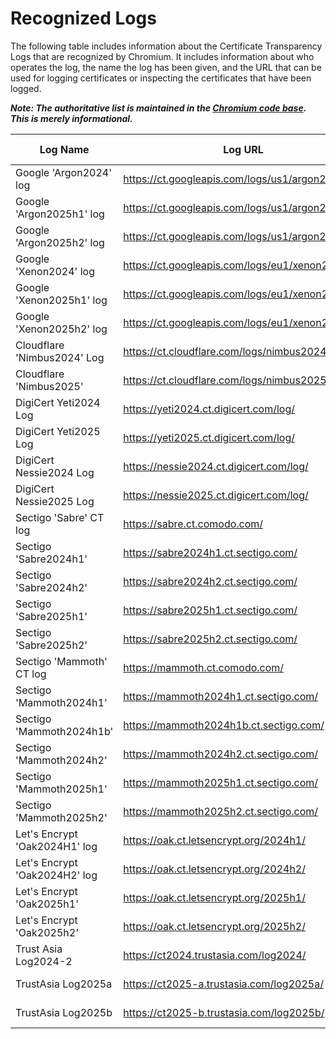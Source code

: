 # Recognized Logs

The following table includes information about the Certificate Transparency Logs
that are recognized by Chromium. It includes information about who operates the
log, the name the log has been given, and the URL that can be used for logging
certificates or inspecting the certificates that have been logged.

**_Note: The authoritative list is maintained in the [Chromium code base](https://cs.chromium.org/chromium/src/components/certificate_transparency/data/log_list.json). This is merely informational._**

|Log Name                     |Log URL                                        |Log State|MMD  |Temporal Interval Start|Temporal Interval End|Log Operator |Contact Info                   |
|-----------------------------|-----------------------------------------------|---------|-----|-----------------------|---------------------|-------------|-------------------------------|
|Google 'Argon2024' log       |https://ct.googleapis.com/logs/us1/argon2024/  |Usable   |86400|2024-01-01T00:00:00Z   |2025-01-01T00:00:00Z |Google       |google-ct-logs@googlegroups.com|
|Google 'Argon2025h1' log     |https://ct.googleapis.com/logs/us1/argon2025h1/|Usable   |86400|2025-01-01T00:00:00Z   |2025-07-01T00:00:00Z |Google       |google-ct-logs@googlegroups.com|
|Google 'Argon2025h2' log     |https://ct.googleapis.com/logs/us1/argon2025h2/|Usable   |86400|2025-07-01T00:00:00Z   |2026-01-01T00:00:00Z |Google       |google-ct-logs@googlegroups.com|
|Google 'Xenon2024' log       |https://ct.googleapis.com/logs/eu1/xenon2024/  |Usable   |86400|2024-01-01T00:00:00Z   |2025-01-01T00:00:00Z |Google       |google-ct-logs@googlegroups.com|
|Google 'Xenon2025h1' log     |https://ct.googleapis.com/logs/eu1/xenon2025h1/|Usable   |86400|2025-01-01T00:00:00Z   |2025-07-01T00:00:00Z |Google       |google-ct-logs@googlegroups.com|
|Google 'Xenon2025h2' log     |https://ct.googleapis.com/logs/eu1/xenon2025h2/|Usable   |86400|2025-07-01T00:00:00Z   |2026-01-01T00:00:00Z |Google       |google-ct-logs@googlegroups.com|
|Cloudflare 'Nimbus2024' Log  |https://ct.cloudflare.com/logs/nimbus2024/     |Usable   |86400|2024-01-01T00:00:00Z   |2025-01-01T00:00:00Z |Cloudflare   |ct-logs@cloudflare.com         |
|Cloudflare 'Nimbus2025'      |https://ct.cloudflare.com/logs/nimbus2025/     |Usable   |86400|2025-01-01T00:00:00Z   |2026-01-01T00:00:00Z |Cloudflare   |ct-logs@cloudflare.com         |
|DigiCert Yeti2024 Log        |https://yeti2024.ct.digicert.com/log/          |Usable   |86400|2024-01-01T00:00:00Z   |2025-01-01T00:00:00Z |DigiCert     |ctops@digicert.com             |
|DigiCert Yeti2025 Log        |https://yeti2025.ct.digicert.com/log/          |Usable   |86400|2025-01-01T00:00:00Z   |2026-01-01T00:00:00Z |DigiCert     |ctops@digicert.com             |
|DigiCert Nessie2024 Log      |https://nessie2024.ct.digicert.com/log/        |Retired  |86400|2024-01-01T00:00:00Z   |2025-01-01T00:00:00Z |DigiCert     |ctops@digicert.com             |
|DigiCert Nessie2025 Log      |https://nessie2025.ct.digicert.com/log/        |Usable   |86400|2025-01-01T00:00:00Z   |2026-01-01T00:00:00Z |DigiCert     |ctops@digicert.com             |
|Sectigo 'Sabre' CT log       |https://sabre.ct.comodo.com/                   |Usable   |86400|                       |                     |Sectigo      |ctops@sectigo.com              |
|Sectigo 'Sabre2024h1'        |https://sabre2024h1.ct.sectigo.com/            |Usable   |86400|2024-01-01T00:00:00Z   |2024-07-01T00:00:00Z |Sectigo      |ctops@sectigo.com              |
|Sectigo 'Sabre2024h2'        |https://sabre2024h2.ct.sectigo.com/            |Usable   |86400|2024-07-01T00:00:00Z   |2025-01-01T00:00:00Z |Sectigo      |ctops@sectigo.com              |
|Sectigo 'Sabre2025h1'        |https://sabre2025h1.ct.sectigo.com/            |Usable   |86400|2025-01-01T00:00:00Z   |2025-07-01T00:00:00Z |Sectigo      |ctops@sectigo.com              |
|Sectigo 'Sabre2025h2'        |https://sabre2025h2.ct.sectigo.com/            |Usable   |86400|2025-07-01T00:00:00Z   |2026-01-01T00:00:00Z |Sectigo      |ctops@sectigo.com              |
|Sectigo 'Mammoth' CT log     |https://mammoth.ct.comodo.com/                 |Retired  |86400|                       |                     |Sectigo      |ctops@sectigo.com              |
|Sectigo 'Mammoth2024h1'      |https://mammoth2024h1.ct.sectigo.com/          |Retired  |86400|2024-01-01T00:00:00Z   |2024-07-01T00:00:00Z |Sectigo      |ctops@sectigo.com              |
|Sectigo 'Mammoth2024h1b'     |https://mammoth2024h1b.ct.sectigo.com/         |         |86400|2024-01-01T00:00:00Z   |2024-07-01T00:00:00Z |Sectigo      |ctops@sectigo.com              |
|Sectigo 'Mammoth2024h2'      |https://mammoth2024h2.ct.sectigo.com/          |Usable   |86400|2024-07-01T00:00:00Z   |2025-01-01T00:00:00Z |Sectigo      |ctops@sectigo.com              |
|Sectigo 'Mammoth2025h1'      |https://mammoth2025h1.ct.sectigo.com/          |Usable   |86400|2025-01-01T00:00:00Z   |2025-07-01T00:00:00Z |Sectigo      |ctops@sectigo.com              |
|Sectigo 'Mammoth2025h2'      |https://mammoth2025h2.ct.sectigo.com/          |Usable   |86400|2025-07-01T00:00:00Z   |2026-01-01T00:00:00Z |Sectigo      |ctops@sectigo.com              |
|Let's Encrypt 'Oak2024H1' log|https://oak.ct.letsencrypt.org/2024h1/         |Usable   |86400|2023-12-20T00:00:00Z   |2024-07-20T00:00:00Z |Let's Encrypt|sre@letsencrypt.org            |
|Let's Encrypt 'Oak2024H2' log|https://oak.ct.letsencrypt.org/2024h2/         |Usable   |86400|2024-06-20T00:00:00Z   |2025-01-20T00:00:00Z |Let's Encrypt|sre@letsencrypt.org            |
|Let's Encrypt 'Oak2025h1'    |https://oak.ct.letsencrypt.org/2025h1/         |Usable   |86400|2024-12-20T00:00:00Z   |2025-07-20T00:00:00Z |Let's Encrypt|sre@letsencrypt.org            |
|Let's Encrypt 'Oak2025h2'    |https://oak.ct.letsencrypt.org/2025h2/         |Usable   |86400|2025-06-20T00:00:00Z   |2026-01-20T00:00:00Z |Let's Encrypt|sre@letsencrypt.org            |
|Trust Asia Log2024-2         |https://ct2024.trustasia.com/log2024/          |Usable   |86400|2024-01-01T00:00:00Z   |2025-01-01T00:00:00Z |TrustAsia    |trustasia-ct-logs@trustasia.com|
|TrustAsia Log2025a           |https://ct2025-a.trustasia.com/log2025a/       |Usable   |86400|2025-01-01T00:00:00Z   |2026-01-01T00:00:00Z |TrustAsia    |trustasia-ct-logs@trustasia.com|
|TrustAsia Log2025b           |https://ct2025-b.trustasia.com/log2025b/       |Usable   |86400|2025-01-01T00:00:00Z   |2026-01-01T00:00:00Z |TrustAsia    |trustasia-ct-logs@trustasia.com|
